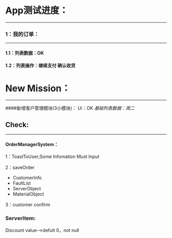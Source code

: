 # App测试进度：
-------------

### 1：我的订单：
-------------

#### 1.1：列表数据：OK

#### 1.2：列表操作：继续支付 确认收货

 

 

# New Mission：
-------------

####新增客户管理模块(3小模块)：
Ui：OK
*基础列表数据：周二*

 

## Check:
------

#### OrderManagerSystem：

1：ToastToUser;Some Infomation Must Input

2：saveOrder
- CustomerInfo
- FaultList
- ServerObject
- MaterialObject
	 

3：customer confirm

 

### ServerItem:

Discount value--\>defult 0，not null

 

 

 

 

 
